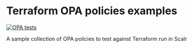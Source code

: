 # Terraform OPA policies examples

[![OPA tests](https://github.com/Scalr/sample-tf-opa-policies/workflows/OPA/badge.svg)](https://github.com/Scalr/sample-tf-opa-policies/actions?query=workflow%3AOPA)

A sample collection of OPA policies to test against Terraform run in Scalr


